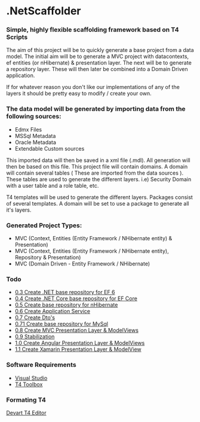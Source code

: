 # .NetScaffolder

### Simple, highly flexible scaffolding framework based on T4 Scripts

The aim of this project will be to quickly generate a base project from a data model. The initial aim will be to generate a MVC project with datacontexts, ef entities (or nHibernate) & presentation layer. The next will be to generate a repository layer. These will then later be combined into a Domain Driven application.

If for whatever reason you don't like our implementations of any of the layers it should be pretty easy to modify / create your own.

### The data model will be generated by importing data from the following sources:

- Edmx Files
- MSSql Metadata
- Oracle Metadata
- Extendable Custom sources

This imported data will then be saved in a xml file (.mdl). All generation will then be based on this file.
This project file will contain domains. A domain will contain several tables ( These are imported from the data sources ). These tables are used to generate the different layers. i.e) Security Domain with a user table and a role table, etc.

T4 templates will be used to generate the different layers. Packages consist of several templates. A domain will be set to use a package to generate all it's layers.  

### Generated Project Types:

- MVC (Context, Entities (Entity Framework / NHibernate entity) & Presentation)
- MVC (Context, Entities (Entity Framework / NHibernate entity), Repository & Presentation)
- MVC (Domain Driven - Entity Framework / NHibernate)

### Todo
- [0.3 Create .NET base repository for EF 6](https://github.com/laredoza/.NetScaffolder/milestone/3)
- [0.4 Create .NET Core base repository for EF Core](https://github.com/laredoza/.NetScaffolder/milestone/4)
- [0.5 Create base repository for nHibernate](https://github.com/laredoza/.NetScaffolder/milestone/5)
- [0.6 Create Application Service](https://github.com/laredoza/.NetScaffolder/milestone/6)
- [0.7 Create Dto's](https://github.com/laredoza/.NetScaffolder/milestone/7)
- [0.71 Create base repository for MySql](https://github.com/laredoza/.NetScaffolder/milestone/9)
- [0.8 Create MVC Presentation Layer & ModelViews](https://github.com/laredoza/.NetScaffolder/milestone/8)
- [0.9 Stabilization](https://github.com/laredoza/.NetScaffolder/milestone/12)
- [1.0 Create Angular Presentation Layer & ModelViews](https://github.com/laredoza/.NetScaffolder/milestone/10)
- [1.1 Create Xamarin Presentation Layer & ModelView](https://github.com/laredoza/.NetScaffolder/milestone/11)

### Software Requirements
- [Visual Studio](https://www.visualstudio.com/downloads/)
- [T4 Toolbox](https://marketplace.visualstudio.com/items?itemName=OlegVSych.T4ToolboxforVisualStudio2017)

### Formating T4
[Devart T4 Editor](https://www.devart.com/t4-editor/download.html)
